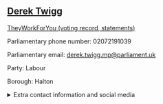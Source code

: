 ## <a href="https://members.parliament.uk/member/429/contact">Derek Twigg</a>

<a href="https://www.theyworkforyou.com/mp/10610/derek_twigg/halton">TheyWorkForYou (voting record, statements)</a> 

Parliamentary phone number: 02072191039 

Parliamentary email: derek.twigg.mp@parliament.uk 

Party: Labour 

Borough: Halton 

<details><summary>Extra contact information and social media</summary> 
<li>Website: http://www.derektwigg.org</li>
<li>Twitter: https://twitter.com/DerekTwiggMP</li>
<li>Constituency office phone number: 01514247030</li>
<li>Constituency office email:</li>
<li>Facebook:</li>
<li>Instagram:</li>
<li>Youtube:</li>
<li>Linkedin:</li>
<li>Government department phone number:</li>
<li>Government department email:</li>
<li>Threads:</li>
<li>Party office phone number:</li>
<li>Party office email:</li>
<li>Tiktok:</li>
</details>